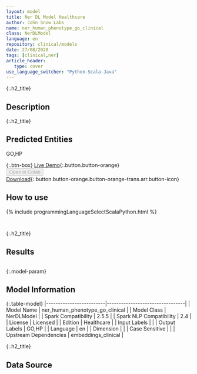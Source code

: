 ```yaml
---
layout: model
title: Ner DL Model Healthcare
author: John Snow Labs
name: ner_human_phenotype_go_clinical
class: NerDLModel
language: en
repository: clinical/models
date: 27/08/2020
tags: [clinical,ner]
article_header:
   type: cover
use_language_switcher: "Python-Scala-Java"
---
```


{:.h2_title}
## Description 


 {:.h2_title}
## Predicted Entities
GO,HP 

{:.btn-box}
[Live Demo](https://demo.johnsnowlabs.com/healthcare/NER_HUMAN_PHENOTYPE_GO_CLINICAL/){:.button.button-orange}<br/><button class="button button-orange" disabled>Open in Colab</button><br/>[Download](https://s3.amazonaws.com/auxdata.johnsnowlabs.com/clinical/models/ner_human_phenotype_go_clinical_en_2.5.5_2.4_1598558398770.zip){:.button.button-orange.button-orange-trans.arr.button-icon}<br/>

## How to use 
<div class="tabs-box" markdown="1">

{% include programmingLanguageSelectScalaPython.html %}

```python

```

```scala

```
</div>

{:.h2_title}
## Results
```bash

```

{:.model-param}
## Model Information

{:.table-model}
|-------------------------|---------------------------------|
| Model Name              | ner_human_phenotype_go_clinical |
| Model Class             | NerDLModel                      |
| Spark Compatibility     | 2.5.5                           |
| Spark NLP Compatibility | 2.4                             |
| License                 | Licensed                        |
| Edition                 | Healthcare                      |
| Input Labels            |                                 |
| Output Labels           | GO,HP                           |
| Language                | en                              |
| Dimension               |                                 |
| Case Sensitive          |                                 |
| Upstream Dependencies   | embeddings_clinical             |




{:.h2_title}
## Data Source



